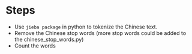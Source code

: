 # Steps

* Use `jieba package` in python to tokenize the Chinese text. 
* Remove the Chinese stop words (more stop words could be added to the chinese_stop_words.py)
* Count the words

